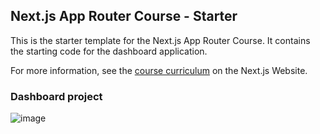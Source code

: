 ## Next.js App Router Course - Starter

This is the starter template for the Next.js App Router Course. It contains the starting code for the dashboard application.

For more information, see the [course curriculum](https://nextjs.org/learn) on the Next.js Website.



### Dashboard project
![image](https://github.com/ztevenx100/nextjs_first-project/assets/50757337/0f5e42ef-ad6e-4809-81e9-7b4d1523e9ed)
